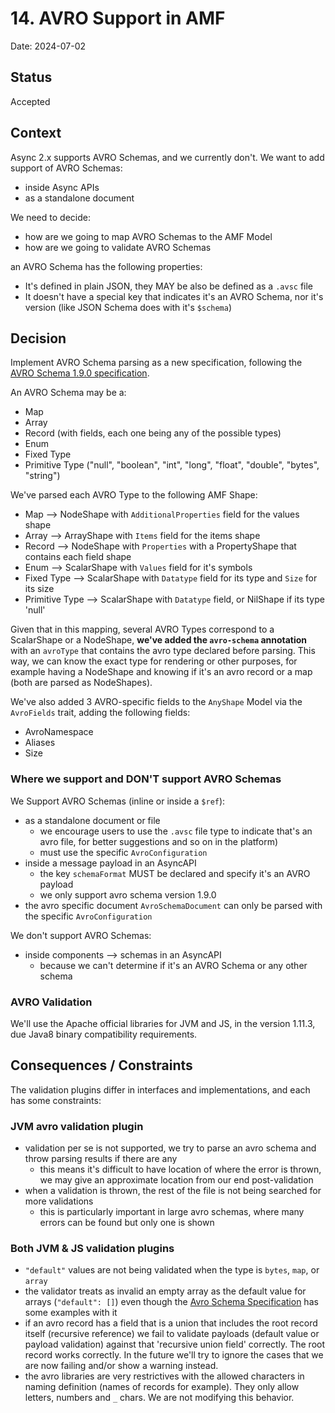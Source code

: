 # 14. AVRO Support in AMF

Date: 2024-07-02


## Status

Accepted


## Context

Async 2.x supports AVRO Schemas, and we currently don't. 
We want to add support of AVRO Schemas:
- inside Async APIs
- as a standalone document

We need to decide:
- how are we going to map AVRO Schemas to the AMF Model
- how are we going to validate AVRO Schemas

an AVRO Schema has the following properties:
- It's defined in plain JSON, they MAY be also be defined as a `.avsc` file
- It doesn't have a special key that indicates it's an AVRO Schema, nor it's version (like JSON Schema does with it's `$schema`)


## Decision

Implement AVRO Schema parsing as a new specification, following the [AVRO Schema 1.9.0 specification](https://avro.apache.org/docs/1.9.0/spec.html#schemas).

An AVRO Schema may be a:
- Map
- Array
- Record (with fields, each one being any of the possible types)
- Enum
- Fixed Type
- Primitive Type ("null", "boolean", "int", "long", "float", "double", "bytes", "string")

We've parsed each AVRO Type to the following AMF Shape:
- Map --> NodeShape with `AdditionalProperties` field for the values shape
- Array --> ArrayShape with `Items` field for the items shape
- Record --> NodeShape with `Properties` with a PropertyShape that contains each field shape
- Enum --> ScalarShape with `Values` field for it's symbols
- Fixed Type --> ScalarShape with `Datatype` field for its type and `Size` for its size
- Primitive Type --> ScalarShape with `Datatype` field, or NilShape if its type 'null'

Given that in this mapping, several AVRO Types correspond to a ScalarShape or a NodeShape, **we've added the `avro-schema` annotation** with an `avroType` that contains the avro type declared before parsing.
This way, we can know the exact type for rendering or other purposes, for example having a NodeShape and knowing if it's an avro record or a map (both are parsed as NodeShapes).

We've also added 3 AVRO-specific fields to the `AnyShape` Model via the `AvroFields` trait, adding the following fields:
- AvroNamespace
- Aliases
- Size

### Where we support and DON'T support AVRO Schemas
We Support AVRO Schemas (inline or inside a `$ref`):
- as a standalone document or file 
  - we encourage users to use the `.avsc` file type to indicate that's an avro file, for better suggestions and so on in the platform)
  - must use the specific `AvroConfiguration`
- inside a message payload in an AsyncAPI
  - the key `schemaFormat` MUST be declared and specify it's an AVRO payload
  - we only support avro schema version 1.9.0
- the avro specific document `AvroSchemaDocument` can only be parsed with the specific `AvroConfiguration`

We don't support AVRO Schemas:
- inside components --> schemas in an AsyncAPI
  - because we can't determine if it's an AVRO Schema or any other schema

### AVRO Validation
We'll use the Apache official libraries for JVM and JS, in the version 1.11.3, due Java8 binary compatibility requirements.

## Consequences / Constraints

The validation plugins differ in interfaces and implementations, and each has some constraints:

### JVM avro validation plugin
- validation per se is not supported, we try to parse an avro schema and throw parsing results if there are any
  - this means it's difficult to have location of where the error is thrown, we may give an approximate location from our end post-validation
- when a validation is thrown, the rest of the file is not being searched for more validations
  - this is particularly important in large avro schemas, where many errors can be found but only one is shown

### Both JVM & JS validation plugins
- `"default"` values are not being validated when the type is `bytes`, `map`, or `array`
- the validator treats as invalid an empty array as the default value for arrays (`"default": []`) even though the [Avro Schema Specification](https://avro.apache.org/docs/1.12.0/specification) has some examples with it
- if an avro record has a field that is a union that includes the root record itself (recursive reference) we fail to validate payloads (default value or payload validation) against that 'recursive union field' correctly. The root record works correctly. In the future we'll try to ignore the cases that we are now failing and/or show a warning instead.
- the avro libraries are very restrictives with the allowed characters in naming definition (names of records for example). They only allow letters, numbers and `_` chars. We are not modifying this behavior.  